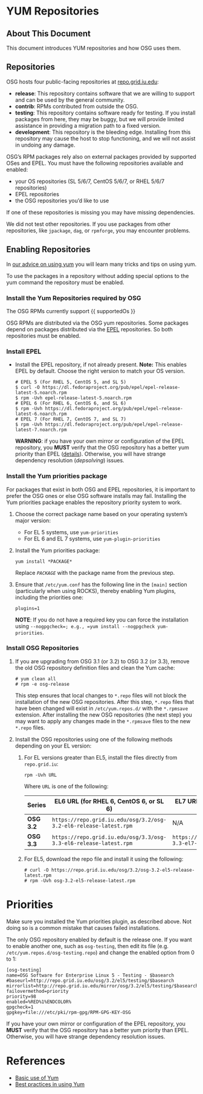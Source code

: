 
**YUM Repositories**
====================

About This Document
-------------------

This document introduces YUM repositories and how OSG uses them.

Repositories
------------

OSG hosts four public-facing repositories at
[repo.grid.iu.edu](http://repo.grid.iu.edu/):

-   **release**: This repository contains software that we are willing
    to support and can be used by the general community.
-   **contrib**: RPMs contributed from outside the OSG.
-   **testing**: This repository contains software ready for testing. If
    you install packages from here, they may be buggy, but we will
    provide limited assistance in providing a migration path to a fixed
    version.
-   **development**: This repository is the bleeding edge. Installing
    from this repository may cause the host to stop functioning, and we
    will not assist in undoing any damage.

OSG’s RPM packages rely also on external packages provided by supported
OSes and EPEL. You must have the following repositories available and
enabled:

-   your OS repositories (SL 5/6/7, CentOS 5/6/7, or RHEL 5/6/7
    repositories)
-   EPEL repositories
-   the OSG repositories you’d like to use

If one of these repositories is missing you may have missing
dependencies.

<span class="twiki-macro WARNING"></span> We did not test other
repositories. If you use packages from other repositories, like
`jpackage`, `dag`, or `rpmforge`, you may encounter problems.

Enabling Repositories
---------------------

In [our advice on using
yum](Documentation/Release3.InstallBestPractices) you will learn many
tricks and tips on using yum.

To use the packages in a repository without adding special options to
the yum command the repository must be enabled.

### Install the Yum Repositories required by OSG

The OSG RPMs currently support {{ supportedOs }}

OSG RPMs are distributed via the OSG yum repositories. Some packages
depend on packages distributed via the
[EPEL](http://fedoraproject.org/wiki/EPEL) repositories. So both
repositories must be enabled.

### Install EPEL

-   Install the EPEL repository, if not already present. **Note:** This
    enables EPEL by default. Choose the right version to match your OS
    version.

    ```
    # EPEL 5 (For RHEL 5, CentOS 5, and SL 5)
    $ curl -O https://dl.fedoraproject.org/pub/epel/epel-release-latest-5.noarch.rpm
    $ rpm -Uvh epel-release-latest-5.noarch.rpm
    # EPEL 6 (For RHEL 6, CentOS 6, and SL 6)
    $ rpm -Uvh https://dl.fedoraproject.org/pub/epel/epel-release-latest-6.noarch.rpm
    # EPEL 7 (For RHEL 7, CentOS 7, and SL 7)
    $ rpm -Uvh https://dl.fedoraproject.org/pub/epel/epel-release-latest-7.noarch.rpm
    ```
    
    **WARNING**: if you have your own mirror or configuration of the EPEL
    repository, you **MUST** verify that the OSG repository has a better yum
    priority than EPEL ([details](Common/InstallBestPractices#YumPriorities)).
    Otherwise, you will have strange dependency resolution (*depsolving*) issues.

### Install the Yum priorities package

For packages that exist in both OSG and EPEL repositories, it is
important to prefer the OSG ones or else OSG software installs may fail.
Installing the Yum priorities package enables the repository priority
system to work.

1.  Choose the correct package name based on your operating
    system’s major version:
    -   For EL 5 systems, use `yum-priorities`
    -   For EL 6 and EL 7 systems, use `yum-plugin-priorities`

2.  Install the Yum priorities package:
    ```
    yum install *PACKAGE*
    ```
    Replace *`PACKAGE`* with the package name
    from the previous step.
3.  Ensure that `/etc/yum.conf` has the following line in the
    `[main]` section (particularly when using ROCKS), thereby enabling
    Yum plugins, including the priorities one:

     ```
     plugins=1
     ```
     
    **NOTE**: If you do not have a
    required key you can force the installation using
    `--nogpgcheck=; e.g., =yum install --nogpgcheck yum-priorities`.

### Install OSG Repositories

1. If you are upgrading from OSG 3.1 (or 3.2) to OSG 3.2
   (or 3.3), remove the old OSG repository definition files and clean the
   Yum cache:

   ```
   # yum clean all
   # rpm -e osg-release
   ```
   
   This step ensures that local changes to `*.repo` files will not
   block the installation of the new OSG repositories. After this step,
   `*.repo` files that have been changed will exist in `/etc/yum.repos.d/`
   with the `*.rpmsave` extension. After installing the new OSG
   repositories (the next step) you may want to apply any changes made in
   the `*.rpmsave` files to the new `*.repo` files.
2. Install the OSG repositories using one of the following methods
depending on your EL version:
    1. For EL versions greater than EL5, install the files directly from
`repo.grid.iu`:

        ```
        rpm -Uvh URL
        ```
        
        Where `URL` is one of the following:
    
        | Series      | EL6 URL (for RHEL 6, CentOS 6, or SL 6) | EL7 URL (for RHEL 7, CentOS 7, or SL 7) |
        |----------   | ----------------------------------------| --------------------------------------- | 
        | **OSG 3.2** | `https://repo.grid.iu.edu/osg/3.2/osg-3.2-el6-release-latest.rpm`  | N/A
        | **OSG 3.3** | `https://repo.grid.iu.edu/osg/3.3/osg-3.3-el6-release-latest.rpm`  | `https://repo.grid.iu.edu/osg/3.3/osg-3.3-el7-release-latest.rpm` |

    2. For EL5, download the repo file and install it using the following:
        ```
        # curl -O https://repo.grid.iu.edu/osg/3.2/osg-3.2-el5-release-latest.rpm
        # rpm -Uvh osg-3.2-el5-release-latest.rpm
        ```

Priorities
==========

<span class="twiki-macro NOTE"></span> Make sure you installed the Yum
priorities plugin, as described above. Not doing so is a common mistake
that causes failed installations.

The only OSG repository enabled by default is the release one. If you
want to enable another one, such as `osg-testing`, then edit its file
(e.g. `/etc/yum.repos.d/osg-testing.repo`) and change the enabled option
from 0 to 1:

```
[osg-testing]
name=OSG Software for Enterprise Linux 5 - Testing - $basearch
#baseurl=http://repo.grid.iu.edu/osg/3.2/el5/testing/$basearch
mirrorlist=http://repo.grid.iu.edu/mirror/osg/3.2/el5/testing/$basearch
failovermethod=priority
priority=98
enabled=%RED%1%ENDCOLOR%
gpgcheck=1
gpgkey=file:///etc/pki/rpm-gpg/RPM-GPG-KEY-OSG
```

If you have your own mirror or
configuration of the EPEL repository, you **MUST** verify that the OSG
repository has a better yum priority than EPEL. Otherwise, you will have
strange dependency resolution issues.

References
==========

-   [Basic use of Yum](Common/YumRpmBasics)
-   [Best practices in using Yum](Common/InstallBestPractices)
